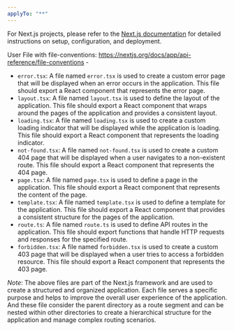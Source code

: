 ```yaml
---
applyTo: "**"
---
```


For Next.js projects, please refer to the [Next.js documentation](https://nextjs.org/docs) for detailed instructions on setup, configuration, and deployment.

User File with file-conventions: https://nextjs.org/docs/app/api-reference/file-conventions -

- `error.tsx`: A file named `error.tsx` is used to create a custom error page that will be displayed when an error occurs in the application. This file should export a React component that represents the error page.
- `layout.tsx`: A file named `layout.tsx` is used to define the layout of the application. This file should export a React component that wraps around the pages of the application and provides a consistent layout.
- `loading.tsx`: A file named `loading.tsx` is used to create a custom loading indicator that will be displayed while the application is loading. This file should export a React component that represents the loading indicator.
- `not-found.tsx`: A file named `not-found.tsx` is used to create a custom 404 page that will be displayed when a user navigates to a non-existent route. This file should export a React component that represents the 404 page.
- `page.tsx`: A file named `page.tsx` is used to define a page in the application. This file should export a React component that represents the content of the page.
- `template.tsx`: A file named `template.tsx` is used to define a template for the application. This file should export a React component that provides a consistent structure for the pages of the application.
- `route.ts`: A file named `route.ts` is used to define API routes in the application. This file should export functions that handle HTTP requests and responses for the specified route.
- `forbidden.tsx`: A file named `forbidden.tsx` is used to create a custom 403 page that will be displayed when a user tries to access a forbidden resource. This file should export a React component that represents the 403 page.

_Note_: The above files are part of the Next.js framework and are used to create a structured and organized application. Each file serves a specific purpose and helps to improve the overall user experience of the application. And these file consider the parent directory as a route segment and can be nested within other directories to create a hierarchical structure for the application and manage complex routing scenarios.
